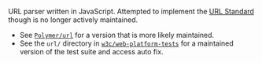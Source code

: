 URL parser written in JavaScript. Attempted to implement the
[URL Standard](https://url.spec.whatwg.org/) though is no longer actively maintained.

* See  [`Polymer/url`](https://github.com/Polymer/url) for a version that is more likely
maintained.
* See the `url/` directory in
[`w3c/web-platform-tests`](https://github.com/w3c/web-platform-tests) for a maintained
version of the test suite and access auto fix.
